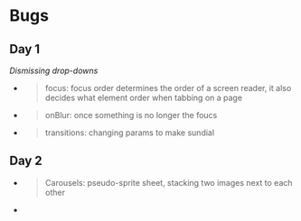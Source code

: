 # Bugs

## Day 1
*Dismissing drop-downs*
* >focus: focus order determines the order of a screen reader, it also decides what element order when tabbing on a page
* >onBlur: once something is no longer the foucs
* >transitions: changing params to make sundial

## Day 2
* >Carousels: pseudo-sprite sheet, stacking two images next to each other
* >